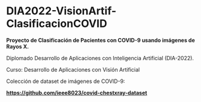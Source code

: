 # DIA2022-VisionArtif-ClasificacionCOVID
**Proyecto de Clasificación de Pacientes con COVID-9 usando imágenes de Rayos X.**

Diplomado Desarrollo de Aplicaciones con Inteligencia Artificial (DIA-2022). 

Curso: Desarrollo de Aplicaciones con Visión Artificial


Colección de dataset de imágenes de COVID-9:

**https://github.com/ieee8023/covid-chestxray-dataset**
